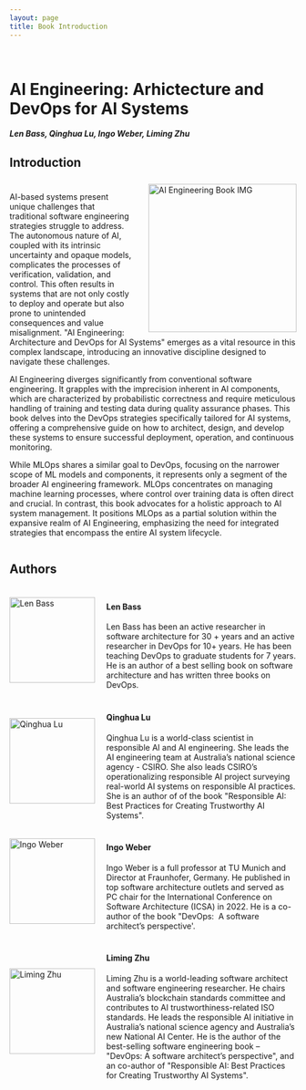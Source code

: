 ```yaml
---
layout: page
title: Book Introduction
---
```


<br>
<!-- <p><img src="/img/pierrebourque.jpg" width="200" /><a href="https://profs.etsmtl.ca/pbourque">Pierre Bourque</a> - ing., Ph.D.</p> -->

# AI Engineering: Arhictecture and DevOps for AI Systems

***Len Bass, Qinghua Lu, Ingo Weber, Liming Zhu***


<h2 style="margin-bottom: 25px;">Introduction</h2>

<!-- ![AI Engineering Book IMG](/assets/img/book.png) -->
<!-- <div style="text-align: left;">
    <img src="/Architecture-and-DevOps-for-AI-Systems/assets/img/book.png" alt="AI Engineering Book IMG" width="300" height="auto">
</div> -->
<div style="overflow: hidden;">
    <img src="/Architecture-and-DevOps-for-AI-Systems/assets/img/book.png" alt="AI Engineering Book IMG" style="float: right; margin-left: 30px; width: 260px; height: auto;">
    <p>AI-based systems present unique challenges that traditional software engineering strategies struggle to address. The autonomous nature of AI, coupled with its intrinsic uncertainty and opaque models, complicates the processes of verification, validation, and control. This often results in systems that are not only costly to deploy and operate but also prone to unintended consequences and value misalignment. "AI Engineering: Architecture and DevOps for AI Systems" emerges as a vital resource in this complex landscape, introducing an innovative discipline designed to navigate these challenges.</p>
    <p>AI Engineering diverges significantly from conventional software engineering. It grapples with the imprecision inherent in AI components, which are characterized by probabilistic correctness and require meticulous handling of training and testing data during quality assurance phases. This book delves into the DevOps strategies specifically tailored for AI systems, offering a comprehensive guide on how to architect, design, and develop these systems to ensure successful deployment, operation, and continuous monitoring.</p>
    <p>While MLOps shares a similar goal to DevOps, focusing on the narrower scope of ML models and components, it represents only a segment of the broader AI engineering framework. MLOps concentrates on managing machine learning processes, where control over training data is often direct and crucial. In contrast, this book advocates for a holistic approach to AI system management. It positions MLOps as a partial solution within the expansive realm of AI Engineering, emphasizing the need for integrated strategies that encompass the entire AI system lifecycle.</p>
</div>


<h2 style="margin-bottom: 25px;">Authors</h2>

<div style="display: flex; align-items: center; margin-bottom: 20px;">
    <div style="flex: 1;">
        <img src="/Architecture-and-DevOps-for-AI-Systems/assets/img/authors/LenBass.jpeg" alt="Len Bass" style="width: 150px; height: auto;">
    </div>
    <div style="flex: 3; padding-left: 20px;">
        <h4>Len Bass</h4>
        Len Bass has been an active researcher in software architecture for 30 + years and an active researcher in DevOps for 10+ years. He has been teaching DevOps to graduate students for 7 years. He is an author of a best selling book on software architecture and has written three books on DevOps.
        <!-- <p><strong>Interests:</strong> Machine Learning, Deep Learning, Data Science</p>
        <p><strong>Contact:</strong> <a href="mailto:jane.doe@example.com">Email Jane</a></p> -->
    </div>
</div>

<div style="display: flex; align-items: center; margin-bottom: 20px;">
    <div style="flex: 1;">
        <img src="/Architecture-and-DevOps-for-AI-Systems/assets/img/authors/QinghuaLu.jpeg" alt="Qinghua Lu" style="width: 150px; height: auto;">
    </div>
    <div style="flex: 3; padding-left: 20px;">
        <h4>Qinghua Lu</h4>
        <!-- <p><strong>Position:</strong> Senior AI Engineer</p> -->
        Qinghua Lu is a world-class scientist in responsible AI and AI engineering. She leads the AI engineering team at Australia’s national science agency - CSIRO. She also leads CSIRO’s operationalizing responsible AI project surveying real-world AI systems on responsible AI practices. She is an author of of the book "Responsible AI: Best Practices for Creating Trustworthy AI Systems".
        <!-- <p><strong>Interests:</strong> Machine Learning, Deep Learning, Data Science</p>
        <p><strong>Contact:</strong> <a href="mailto:jane.doe@example.com">Email Jane</a></p> -->
    </div>
</div>

<div style="display: flex; align-items: center; margin-bottom: 20px;">
    <div style="flex: 1;">
        <img src="/Architecture-and-DevOps-for-AI-Systems/assets/img/authors/IngoWeber.jpeg" alt="Ingo Weber" style="width: 150px; height: auto;">
    </div>
    <div style="flex: 3; padding-left: 20px;">
        <h4>Ingo Weber</h4>
        <!-- <p><strong>Position:</strong> Senior AI Engineer</p> -->
        Ingo Weber is a full professor at TU Munich and Director at Fraunhofer, Germany. He published in top software architecture outlets and served as PC chair for the International Conference on Software Architecture (ICSA) in 2022. He is a co-author of the book "DevOps:  A software architect’s perspective'.
    </div>
</div>

<div style="display: flex; align-items: center; margin-bottom: 20px;">
    <div style="flex: 1;">
        <img src="/Architecture-and-DevOps-for-AI-Systems/assets/img/authors/LimingZhu.png" alt="Liming Zhu" style="width: 150px; height: auto;">
    </div>
    <div style="flex: 3; padding-left: 20px;">
        <h4>Liming Zhu</h4>
        <!-- <p><strong>Position:</strong> Senior AI Engineer</p> -->
         Liming Zhu is a world-leading software architect and software engineering researcher. He chairs Australia’s blockchain standards committee and contributes to AI trustworthiness-related ISO standards. He leads the responsible AI initiative in Australia’s national science agency and Australia’s new National AI Center. He is the author of the best-selling software engineering book – "DevOps:  A software architect’s perspective", and an co-author of "Responsible AI: Best Practices for Creating Trustworthy AI Systems".
    </div>
</div>

